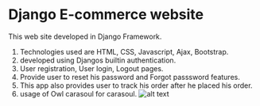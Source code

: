 # Django E-commerce website 
This web site developed in Django Framework.
1. Technologies used are HTML, CSS, Javascript, Ajax, Bootstrap.
2. developed using Djangos builtin authentication.
3. User registration, User login, Logout pages.
4. Provide user to reset his password and Forgot passsword features.
5. This app also provides user to track his order after he placed his order.
6. usage of Owl carasoul for carasoul.
![alt text](https://github.com/geekyshow1/shoppinglyx/blob/main/Screenshots/Home.jpeg)
